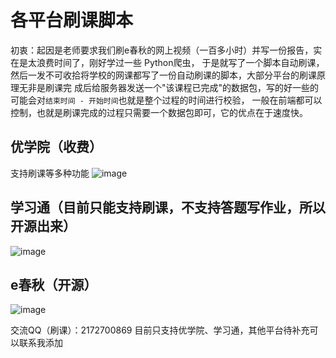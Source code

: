 # 各平台刷课脚本
初衷：起因是老师要求我们刷e春秋的网上视频（一百多小时）并写一份报告，实在是太浪费时间了，刚好学过一些 Python爬虫，
于是就写了一个脚本自动刷课，然后一发不可收拾将学校的网课都写了一份自动刷课的脚本，大部分平台的刷课原理无非是刷课完
成后给服务器发送一个"该课程已完成"的数据包，写的好一些的可能会对`结束时间 - 开始时间`也就是整个过程的时间进行校验，
一般在前端都可以控制，也就是刷课完成的过程只需要一个数据包即可，它的优点在于速度快。

## 优学院（收费）
支持刷课等多种功能
![image](https://github.com/user-attachments/assets/dd322179-e979-418c-9a63-4c342961e2e1)
## 学习通（目前只能支持刷课，不支持答题写作业，所以开源出来）
![image](https://github.com/user-attachments/assets/cd14fce2-fb23-40bc-b23f-abcac9f39d2d)
## e春秋（开源）
![image](https://github.com/user-attachments/assets/a5c6ae25-6883-4eaa-86b9-f62e6172c84f)

交流QQ（刷课）：2172700869
目前只支持优学院、学习通，其他平台待补充可以联系我添加

